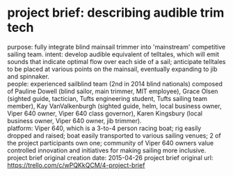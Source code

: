 # project brief: describing audible trim tech
purpose: fully integrate blind mainsail trimmer into 'mainstream' competitive sailing team.
intent: develop audible equivalent of telltales, which will emit sounds that indicate optimal flow over each side of a sail; anticipate telltales to be placed at various points on the mainsail, eventually expanding to jib and spinnaker.  
people: experienced sailblind team (2nd in 2014 blind nationals) composed of Pauline Dowell (blind sailor, main trimmer, MIT employee), Grace Olsen (sighted guide, tactician, Tufts engineering student, Tufts sailing team member), Kay VanValkenburgh (sighted guide, helm, local business owner, Viper 640 owner, Viper 640 class governor), Karen Kingsbury (local business owner, Viper 640 owner, jib trimmer).  
platform: Viper 640, which is a 3-to-4 person racing boat; rig easily dropped and raised; boat easily transported to various sailing venues; 2 of the project participants own one; community of Viper 640 owners value controlled innovation and initiatives for making sailing more inclusive.  
project brief original creation date: 2015-04-26
project brief original url: https://trello.com/c/wPQKkQCM/4-project-brief
